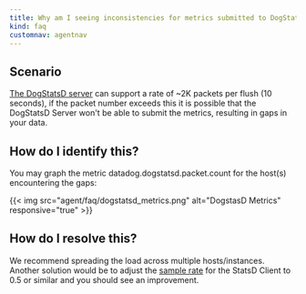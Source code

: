 ```yaml
---
title: Why am I seeing inconsistencies for metrics submitted to DogStatsD?
kind: faq
customnav: agentnav
---
```


## Scenario

[The DogStatsD server](/developers/dogstatsd) can support a rate of ~2K packets per flush (10 seconds), if the packet number exceeds this it is possible that the DogStatsD Server won't be able to submit the metrics, resulting in gaps in your data.

## How do I identify this?

You may graph the metric datadog.dogstatsd.packet.count for the host(s) encountering the gaps:

{{< img src="agent/faq/dogstatsd_metrics.png" alt="DogstasD Metrics" responsive="true" >}}

## How do I resolve this?

We recommend spreading the load across multiple hosts/instances.
 
Another solution would be to adjust the [sample rate](/developers/dogstatsd) for the StatsD Client to 0.5 or similar and you should see an improvement.